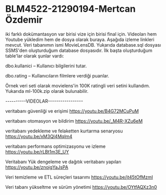 # BLM4522-21290194-Mertcan Özdemir

iki farklı dokümantasyon var birisi vize için birisi final için. Videoları hem Youtube yükledim hem de dosya olarak buraya. Aşağıda izleme linkleri mevcut.
Veri tabanımın ismi MovieLensDB. Yukarıda database.sql dosyası SSMS'den oluşturduğum database dosyasıdır. İlk başta oluşturduğum table'lar olarak şunlar vardı:

dbo.kullanici – Kullanıcı bilgilerini tutar.

dbo.rating – Kullanıcıların filmlere verdiği puanlar.

Örnek veri seti olarak movielens'in 100K ratingli veri setini kullandım. Yukarıda ml-100k.zip olarak bulunabilir.

----------VIDEOLAR-----------------

veritabanı güvenliği ve erişimi 
https://youtu.be/B4G72MCuPuM

veritabanı otomasyon ve bildirim 
https://youtu.be/_M4R-XZu6eM

veritabanı yedekleme ve felaketten kurtarma senaryosu 
https://youtu.be/xM3QI4Mqlm4

veritabanı performans optimizasyonu ve izleme 
https://youtu.be/rLBt1m3E_UY

Veritabanı Yük dengeleme ve dağıtık veritabanı yapıları 
https://youtu.be/znoigYaJsPA

Veri temizleme ve ETL süreçleri tasarımı 
https://youtu.be/jt45tOfMzmI

Veri tabanı yükseltme ve sürüm yönetimi 
https://youtu.be/OYtfAQXz3n0
